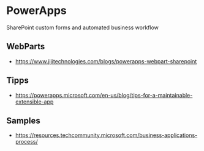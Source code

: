 # PowerApps

SharePoint custom forms and automated business workflow

## WebParts

- <https://www.jijitechnologies.com/blogs/powerapps-webpart-sharepoint>

## Tipps

- <https://powerapps.microsoft.com/en-us/blog/tips-for-a-maintainable-extensible-app>

## Samples

- <https://resources.techcommunity.microsoft.com/business-applications-process/>
